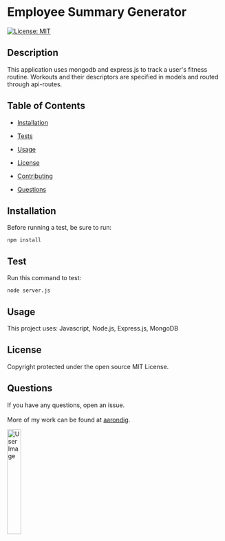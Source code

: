 # Employee Summary Generator

[![License: MIT](https://img.shields.io/badge/License-MIT-yellow.svg)](https://opensource.org/licenses/MIT)

## Description

This application uses mongodb and express.js to track a user's fitness routine. Workouts and their descriptors are specified in models and routed through api-routes.

## Table of Contents

- [Installation](#installation)

- [Tests](#test)

- [Usage](#usage)

- [License](#license)

- [Contributing](#contributing)

- [Questions](#questions)

## Installation

Before running a test, be sure to run:

    npm install

## Test

Run this command to test:

    node server.js

## Usage

This project uses: Javascript, Node.js, Express.js, MongoDB

## License

Copyright protected under the open source MIT License.

## Questions

If you have any questions, open an issue.
<br>
<br>
More of my work can be found at [aarondig](https://github.com/aarondig).

<img src="https://avatars3.githubusercontent.com/u/70933425?v=4" width="25%" alt="User Image">
